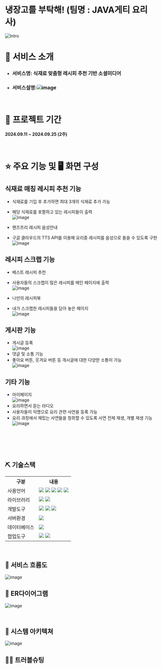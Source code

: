 # 냉장고를 부탁해! (팀명 : JAVA게티 요리사)
![Intro](https://github.com/user-attachments/assets/7c584a6f-eb55-4f5b-91a2-6989ad2aebc0)

# 👀 서비스 소개
* ### 서비스명: 식재료 맞춤형 레시피 추천 기반 소셜미디어
* ### 서비스설명:![image](https://github.com/user-attachments/assets/8d03c74b-29e7-4c8a-8c1c-b736f7540052)

<br>

# 📅 프로젝트 기간
#### 2024.09.11 ~ 2024.09.25 (2주)
<br>


# ⭐ 주요 기능 및 🖥 화면 구성

## 식재료 매칭 레시피 추천 기능
* 식재료를 기입 후 추가하면 최대 3개의 식재료 추가 가능
* 해당 식재료를 포함하고 있는 레시피들이 출력
  <br>
![image](https://github.com/user-attachments/assets/030cfbea-d678-49d5-8e8f-5e946ffa9a0f)

* 핸즈프리 레시피 음성안내
* 구글 클라우드의 TTS API를 이용해 요리중 레시피를 음성으로 들을 수 있도록 구현
  <br>
![image](https://github.com/user-attachments/assets/53c92a7f-760b-40dd-b188-5988ef322d6e)


## 레시피 스크랩 기능
* 베스트 레시피 추천
* 사용자들의 스크랩이 많은 레시피를 메인 페이지에 출력
  <br>
![image](https://github.com/user-attachments/assets/4a29335f-608b-4832-9c28-e0c910805a33) 

* 나만의 레시피북
* 내가 스크랩한 레시피들을 담아 놓은 페이지
  <br>
![image](https://github.com/user-attachments/assets/c5230549-a7b6-40cc-85b5-cc45e2f3548c)


## 게시판 기능
* 게시글 등록
  <br>
![image](https://github.com/user-attachments/assets/097819f0-3b17-412e-8273-6cc4253f98c7)
* 댓글 및 소통 기능
* 좋아요 버튼, 웃겨요 버튼 등 게시글에 대한 다양한 소통이 가능
  <br>
![image](https://github.com/user-attachments/assets/e3fbebc6-5a2f-461c-9dcc-4224431fa13d)

## 기타 기능
* 마이페이지
  <br>
![image](https://github.com/user-attachments/assets/9fe07b2b-97ba-4ada-bb7b-00eff52aa701)
* 요리하면서 듣는 라디오
* 사용자들이 익명으로 요리 관련 사연을 등록 가능
* 요리 과정에서 재밌는 사연들을 청취할 수 있도록 사연 전체 재생, 개별 재생 기능
  <br>
![image](https://github.com/user-attachments/assets/b18cbebd-7bc4-48bf-983d-bfad75a98d58)


<br>
<br>
<br>
<br>


## ⛏ 기술스택

<table>
    <tr>
        <th>구분</th>
        <th>내용</th>
    </tr>
    <tr>
        <td>사용언어</td>
        <td>
            <img src="https://img.shields.io/badge/Java-007396?style=for-the-badge&logo=java&logoColor=white"/>
            <img src="https://img.shields.io/badge/HTML5-E34F26?style=for-the-badge&logo=HTML5&logoColor=white"/>
            <img src="https://img.shields.io/badge/CSS3-1572B6?style=for-the-badge&logo=CSS3&logoColor=white"/>
            <img src="https://img.shields.io/badge/JavaScript-F7DF1E?style=for-the-badge&logo=JavaScript&logoColor=white"/>
            <img src="https://img.shields.io/badge/python-3776AB?style=for-the-badge&logo=python&logoColor=white"/>
        </td>
    </tr>
    <tr>
        <td>라이브러리</td>
        <td>
           <img src="https://img.shields.io/badge/Google Cloud-4285F4?style=flat-square&logo=Google Cloud&logoColor=white"/>
          <img src="https://img.shields.io/badge/Google Cloud-4285F4?style=for-the-badge&logo=Google Cloud&logoColor=white">
        </td>
    </tr>
    <tr>
        <td>개발도구</td>
        <td>
            <img src="https://img.shields.io/badge/Eclipse-2C2255?style=for-the-badge&logo=Eclipse&logoColor=white"/>
            <img src="https://img.shields.io/badge/VSCode-007ACC?style=for-the-badge&logo=VisualStudioCode&logoColor=white"/>
            <img src="https://img.shields.io/badge/jupyter-F37626?style=for-the-badge&logo=jupyter&logoColor=white"/>
        </td>
    </tr>
    <tr>
        <td>서버환경</td>
        <td>
            <img src="https://img.shields.io/badge/Apache Tomcat-D22128?style=for-the-badge&logo=Apache Tomcat&logoColor=white"/>
        </td>
    </tr>
    <tr>
        <td>데이터베이스</td>
        <td>
            <img src="https://img.shields.io/badge/mysql-4479A1?style=for-the-badge&logo=mysql&logoColor=white"> 
        </td>
    </tr>
    <tr>
        <td>협업도구</td>
        <td>
            <img src="https://img.shields.io/badge/Git-F05032?style=for-the-badge&logo=Git&logoColor=white"/>
            <img src="https://img.shields.io/badge/GitHub-181717?style=for-the-badge&logo=GitHub&logoColor=white"/>
        </td>
    </tr>
</table>


<br>



## 📌 서비스 흐름도
![image](https://github.com/user-attachments/assets/de0e8f25-ee90-4c1d-a9fe-bd4b7f6eb48c) 
<br>
## 📌 ER다이어그램
![image](https://github.com/user-attachments/assets/63293e34-725d-481c-8c48-2eca52e425c9)

<br>

## 📌 시스템 아키텍쳐

![image](https://github.com/user-attachments/assets/bd275503-df9a-49c7-9a7c-0b66b5002eb5)
<br>



## 🤾‍♂️ 트러블슈팅








